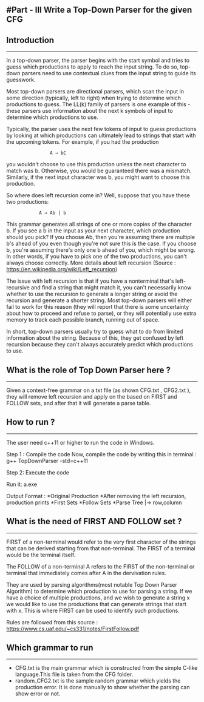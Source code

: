 #Part - III 
		       Write a Top-Down Parser for the given CFG  
--------------------------------------------------------------------

## Introduction 
---------------------------------------------------
In a top-down parser, the parser begins with the start symbol and tries to guess which productions to apply to reach the input string. To do so, top-down parsers need to use contextual clues from the input string to guide its guesswork.

Most top-down parsers are directional parsers, which scan the input in some direction (typically, left to right) when trying to determine which productions to guess. The LL(k) family of parsers is one example of this - these parsers use information about the next k symbols of input to determine which productions to use.

Typically, the parser uses the next few tokens of input to guess productions by looking at which productions can ultimately lead to strings that start with the upcoming tokens. For example, if you had the production

					A → bC

you wouldn't choose to use this production unless the next character to match was b. Otherwise, you would be guaranteed there was a mismatch. Similarly, if the next input character was b, you might want to choose this production.

So where does left recursion come in? Well, suppose that you have these two productions:

				A → Ab | b

This grammar generates all strings of one or more copies of the character b. If you see a b in the input as your next character, which production should you pick? If you choose Ab, then you're assuming there are multiple b's ahead of you even though you're not sure this is the case. If you choose b, you're assuming there's only one b ahead of you, which might be wrong. In other words, if you have to pick one of the two productions, you can't always choose correctly.
More details about left recursion (Source : https://en.wikipedia.org/wiki/Left_recursion)

The issue with left recursion is that if you have a nonterminal that's left-recursive and find a string that might match it, you can't necessarily know whether to use the recursion to generate a longer string or avoid the recursion and generate a shorter string. Most top-down parsers will either fail to work for this reason (they will report that there is some uncertainty about how to proceed and refuse to parse), or they will potentially use extra memory to track each possible branch, running out of space.

In short, top-down parsers usually try to guess what to do from limited information about the string. Because of this, they get confused by left recursion because they can't always accurately predict which productions to use.


## What is the role of Top Down Parser here ?
-----------------------------------------------------------
Given a context-free grammar on a txt file (as shown CFG.txt , CFG2.txt ), they will remove left recursion and apply on the based on FIRST and FOLLOW sets, and after that it will generate a parse table.

## How to run ?
---------------------------------

The user need c++11 or higher to run the code in Windows.

Step 1 : Compile the code 
Now, compile the code by writing this in terminal :
		g++ TopDownParser -std=c++11

Step 2: Execute the code

Run it:
	  a.exe 

Output Format : 
		*Original Production
		*After removing the left recursion, production prints 
		*First Sets 
		*Follow Sets 
		*Parse Tree 
			|-> row,column 


## What is the need of FIRST AND FOLLOW set ?
-------------------------------------------------
FIRST  of a non-terminal would refer to the very first character of the strings that can be derived starting from that non-terminal. The FIRST of a terminal would be the terminal itself.

The FOLLOW of a non-terminal A refers to the FIRST of the non-terminal or terminal that immediately comes after A in the dervivation rules.

They are used by parsing algorithms(most notable Top Down Parser Algorithm) to determine which production to use for parsing a string. If we have a choice of multiple productions, and we wish to generate a string x we would like to use the productions that can generate strings that start with x. This is where FIRST can be used to identify such productions.

Rules are followed from this source : https://www.cs.uaf.edu/~cs331/notes/FirstFollow.pdf

## Which grammar to run 
------------------------------------
* CFG.txt is the main grammar which is constructed from the simple C-like language.This file is taken from the CFG folder. 
* random_CFG2.txt is the sample random grammar which yields the production error. It is done manually to show whether the parsing can show error or not.  
